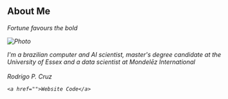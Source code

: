 ## About Me

<p class="phrase"><i>Fortune favours the bold</p>

<div class="aboutStyle">

  <div class="container">
    <div class="circle">
      <div class="content">
        <img src="../../img/photo.png" alt="Photo">
      </div>
    </div>
  </div>

  <div class="text">
    <p> I'm a brazilian computer and AI
    scientist, master's degree candidate at the University of
    Essex and a data scientist at Mondelēz International
    <br>
    <br>
    Rodrigo P. Cruz
    </p>
  
    <a href="">Website Code</a>
  </div>
</div>